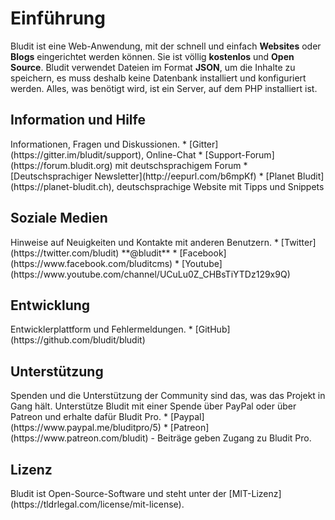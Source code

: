 # Einführung
<!-- position: 1 -->


Bludit ist eine Web-Anwendung, mit der schnell und einfach **Websites** oder **Blogs** eingerichtet werden können. Sie ist völlig **kostenlos** und **Open Source**. Bludit verwendet Dateien im Format **JSON**, um die Inhalte zu speichern, es muss deshalb keine Datenbank installiert und konfiguriert werden. Alles, was benötigt wird, ist ein Server, auf dem PHP installiert ist.

<h2 id="hilfe">Information und Hilfe</h2>
Informationen, Fragen und Diskussionen.
* [Gitter](https://gitter.im/bludit/support), Online-Chat
* [Support-Forum](https://forum.bludit.org) mit deutschsprachigem Forum
* [Deutschsprachiger Newsletter](http://eepurl.com/b6mpKf)
* [Planet Bludit](https://planet-bludit.ch), deutschsprachige Website mit Tipps und Snippets


<h2 id="hilfe">Soziale Medien</h2>
Hinweise auf Neuigkeiten und Kontakte mit anderen Benutzern.
* [Twitter](https://twitter.com/bludit) **@bludit**
* [Facebook](https://www.facebook.com/bluditcms)
* [Youtube](https://www.youtube.com/channel/UCuLu0Z_CHBsTiYTDz129x9Q)

<h2 id="entwicklung">Entwicklung</h2>
Entwicklerplattform und Fehlermeldungen.
* [GitHub](https://github.com/bludit/bludit)

<h2 id="spenden">Unterstützung</h2>
Spenden und die Unterstützung der Community sind das, was das Projekt in Gang hält. Unterstütze Bludit mit einer Spende über PayPal oder über Patreon und erhalte dafür Bludit Pro. 
* [Paypal](https://www.paypal.me/bluditpro/5)
* [Patreon](https://www.patreon.com/bludit) - Beiträge geben Zugang zu Bludit Pro.

<h2 id="lizenz">Lizenz</h2>
Bludit ist Open-Source-Software und steht unter der [MIT-Lizenz](https://tldrlegal.com/license/mit-license).
